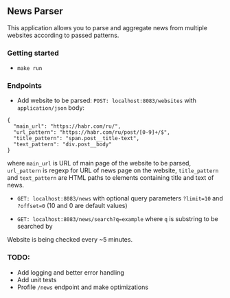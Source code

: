 ## News Parser
This application allows you to parse and aggregate news from multiple websites according to passed patterns.

### Getting started
- `make run`

### Endpoints
- Add website to be parsed: ```POST: localhost:8083/websites``` with ```application/json``` body:
```
{
  "main_url": "https://habr.com/ru/",
  "url_pattern": "https://habr.com/ru/post/[0-9]+/$",
  "title_pattern": "span.post__title-text",
  "text_pattern": "div.post__body"
}
```
where ```main_url``` is URL of main page of the website to be parsed, ```url_pattern``` is regexp for URL 
of news page on the website, ```title_pattern``` and ```text_pattern``` are HTML paths to elements containing
 title and text of news.

- ```GET: localhost:8083/news``` with optional query parameters ```?limit=10``` and ```?offset=0``` 
(10 and 0 are default values)

- ```GET: localhost:8083/news/search?q=example``` where ```q``` is substring to be searched by

Website is being checked every ~5 minutes.

### TODO:
- Add logging and better error handling
- Add unit tests
- Profile ```/news``` endpoint and make optimizations